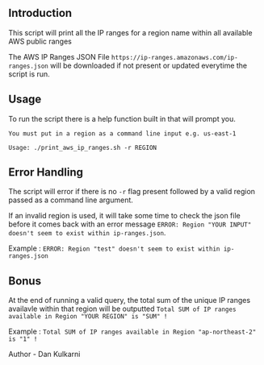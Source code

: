 ## Introduction

This script will print all the IP ranges for a region name within all available AWS public ranges

The AWS IP Ranges JSON File ` https://ip-ranges.amazonaws.com/ip-
ranges.json ` will be downloaded if not present or updated everytime the script is run.

## Usage

To run the script there is a help function built in that will prompt you.

`You must put in a region as a command line input e.g. us-east-1`

`Usage: ./print_aws_ip_ranges.sh -r REGION`

## Error Handling

The script will error if there is no `-r` flag present followed by a valid region passed as a command line argument.

If an invalid region is used, it will take some time to check the json file before it comes back with an error message `ERROR: Region "YOUR INPUT" doesn't seem to exist within ip-ranges.json`.

Example : `ERROR: Region "test" doesn't seem to exist within ip-ranges.json`

## Bonus

At the end of running a valid query, the total sum of the unique IP ranges availavle within that region will be outputted `Total SUM of IP ranges available in Region "YOUR REGION" is "SUM" !`

Example : `Total SUM of IP ranges available in Region "ap-northeast-2" is "1" !`


Author - Dan Kulkarni